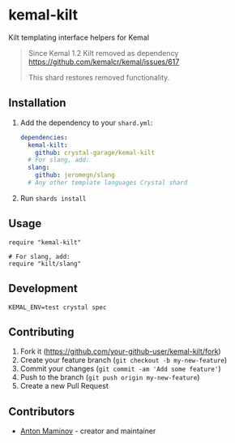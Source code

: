 # kemal-kilt

Kilt templating interface helpers for Kemal

> Since Kemal 1.2 Kilt removed as dependency <https://github.com/kemalcr/kemal/issues/617>
>
> This shard restores removed functionality.

## Installation

1. Add the dependency to your `shard.yml`:

   ```yaml
   dependencies:
     kemal-kilt:
       github: crystal-garage/kemal-kilt
     # For slang, add:
     slang:
       github: jeromegn/slang
     # Any other template languages Crystal shard
   ```

2. Run `shards install`

## Usage

```crystal
require "kemal-kilt"

# For slang, add:
require "kilt/slang"
```
## Development

```
KEMAL_ENV=test crystal spec
```
## Contributing

1. Fork it (<https://github.com/your-github-user/kemal-kilt/fork>)
2. Create your feature branch (`git checkout -b my-new-feature`)
3. Commit your changes (`git commit -am 'Add some feature'`)
4. Push to the branch (`git push origin my-new-feature`)
5. Create a new Pull Request

## Contributors

- [Anton Maminov](https://github.com/mamantoha) - creator and maintainer

